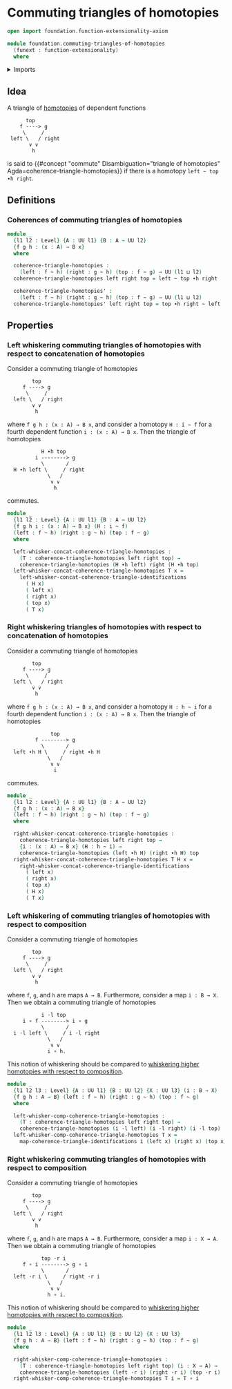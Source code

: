 # Commuting triangles of homotopies

```agda
open import foundation.function-extensionality-axiom

module foundation.commuting-triangles-of-homotopies
  (funext : function-extensionality)
  where
```

<details><summary>Imports</summary>

```agda
open import foundation.commuting-triangles-of-identifications funext
open import foundation.universe-levels
open import foundation.whiskering-homotopies-composition

open import foundation-core.function-types
open import foundation-core.homotopies
```

</details>

## Idea

A triangle of [homotopies](foundation-core.homotopies.md) of dependent functions

```text
      top
    f ----> g
     \     /
 left \   / right
       ∨ ∨
        h
```

is said to
{{#concept "commute" Disambiguation="triangle of homotopies" Agda=coherence-triangle-homotopies}}
if there is a homotopy `left ~ top ∙h right`.

## Definitions

### Coherences of commuting triangles of homotopies

```agda
module _
  {l1 l2 : Level} {A : UU l1} {B : A → UU l2}
  {f g h : (x : A) → B x}
  where

  coherence-triangle-homotopies :
    (left : f ~ h) (right : g ~ h) (top : f ~ g) → UU (l1 ⊔ l2)
  coherence-triangle-homotopies left right top = left ~ top ∙h right

  coherence-triangle-homotopies' :
    (left : f ~ h) (right : g ~ h) (top : f ~ g) → UU (l1 ⊔ l2)
  coherence-triangle-homotopies' left right top = top ∙h right ~ left
```

## Properties

### Left whiskering commuting triangles of homotopies with respect to concatenation of homotopies

Consider a commuting triangle of homotopies

```text
        top
     f ----> g
      \     /
  left \   / right
        ∨ ∨
         h
```

where `f g h : (x : A) → B x`, and consider a homotopy `H : i ~ f` for a fourth
dependent function `i : (x : A) → B x`. Then the triangle of homotopies

```text
           H ∙h top
         i --------> g
           \       /
  H ∙h left \     / right
             \   /
              ∨ ∨
               h
```

commutes.

```agda
module _
  {l1 l2 : Level} {A : UU l1} {B : A → UU l2}
  {f g h i : (x : A) → B x} (H : i ~ f)
  (left : f ~ h) (right : g ~ h) (top : f ~ g)
  where

  left-whisker-concat-coherence-triangle-homotopies :
    (T : coherence-triangle-homotopies left right top) →
    coherence-triangle-homotopies (H ∙h left) right (H ∙h top)
  left-whisker-concat-coherence-triangle-homotopies T x =
    left-whisker-concat-coherence-triangle-identifications
      ( H x)
      ( left x)
      ( right x)
      ( top x)
      ( T x)
```

### Right whiskering triangles of homotopies with respect to concatenation of homotopies

Consider a commuting triangle of homotopies

```text
        top
     f ----> g
      \     /
  left \   / right
        ∨ ∨
         h
```

where `f g h : (x : A) → B x`, and consider a homotopy `H : h ~ i` for a fourth
dependent function `i : (x : A) → B x`. Then the triangle of homotopies

```text
              top
         f --------> g
           \       /
  left ∙h H \     / right ∙h H
             \   /
              ∨ ∨
               i
```

commutes.

```agda
module _
  {l1 l2 : Level} {A : UU l1} {B : A → UU l2}
  {f g h : (x : A) → B x}
  (left : f ~ h) (right : g ~ h) (top : f ~ g)
  where

  right-whisker-concat-coherence-triangle-homotopies :
    coherence-triangle-homotopies left right top →
    {i : (x : A) → B x} (H : h ~ i) →
    coherence-triangle-homotopies (left ∙h H) (right ∙h H) top
  right-whisker-concat-coherence-triangle-homotopies T H x =
    right-whisker-concat-coherence-triangle-identifications
      ( left x)
      ( right x)
      ( top x)
      ( H x)
      ( T x)
```

### Left whiskering of commuting triangles of homotopies with respect to composition

Consider a commuting triangle of homotopies

```text
        top
     f ----> g
      \     /
  left \   / right
        ∨ ∨
         h
```

where `f`, `g`, and `h` are maps `A → B`. Furthermore, consider a map
`i : B → X`. Then we obtain a commuting triangle of homotopies

```text
           i ·l top
     i ∘ f --------> i ∘ g
           \       /
  i ·l left \     / i ·l right
             \   /
              ∨ ∨
             i ∘ h.
```

This notion of whiskering should be compared to
[whiskering higher homotopies with respect to composition](foundation.whiskering-higher-homotopies-composition.md).

```agda
module _
  {l1 l2 l3 : Level} {A : UU l1} {B : UU l2} {X : UU l3} (i : B → X)
  {f g h : A → B} (left : f ~ h) (right : g ~ h) (top : f ~ g)
  where

  left-whisker-comp-coherence-triangle-homotopies :
    (T : coherence-triangle-homotopies left right top) →
    coherence-triangle-homotopies (i ·l left) (i ·l right) (i ·l top)
  left-whisker-comp-coherence-triangle-homotopies T x =
    map-coherence-triangle-identifications i (left x) (right x) (top x) (T x)
```

### Right whiskering commuting triangles of homotopies with respect to composition

Consider a commuting triangle of homotopies

```text
        top
     f ----> g
      \     /
  left \   / right
        ∨ ∨
         h
```

where `f`, `g`, and `h` are maps `A → B`. Furthermore, consider a map
`i : X → A`. Then we obtain a commuting triangle of homotopies

```text
           top ·r i
     f ∘ i --------> g ∘ i
           \       /
  left ·r i \     / right ·r i
             \   /
              ∨ ∨
             h ∘ i.
```

This notion of whiskering should be compared to
[whiskering higher homotopies with respect to composition](foundation.whiskering-higher-homotopies-composition.md).

```agda
module _
  {l1 l2 l3 : Level} {A : UU l1} {B : UU l2} {X : UU l3}
  {f g h : A → B} (left : f ~ h) (right : g ~ h) (top : f ~ g)
  where

  right-whisker-comp-coherence-triangle-homotopies :
    (T : coherence-triangle-homotopies left right top) (i : X → A) →
    coherence-triangle-homotopies (left ·r i) (right ·r i) (top ·r i)
  right-whisker-comp-coherence-triangle-homotopies T i = T ∘ i
```
